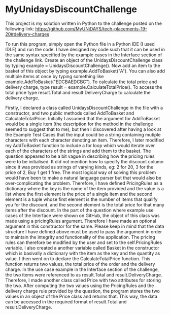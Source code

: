 # MyUnidaysDiscountChallenge

This project is my solution written in Python to the challenge posted on the following link: https://github.com/MyUNiDAYS/tech-placements-19-20#delivery-charges

To run this program, simply open the Python file in a Python IDE (I used IDLE) and run the code. I have designed my code such that it can be used in the same syntax specified by the example cases in the Interface section of the challenge link. Create an object of the UnidaysDiscountChallenge class by typing example = UnidaysDiscountChallenge(). Now add an item to the basket of this object by typing example.AddToBasket("A"). You can also add multiple items at once by typing something like example.AddToBasket("EDCBAEDCBC"). To calculate the total price and delivery charge, type result = example.CalculateTotalPrice(). To access the total price type result.Total and result.DeliveryCharge to calculate the delivery charge.

Firstly, I declared a class called UnidaysDiscountChallenge in the file with a constructor, and two public methods called AddToBasket and CalculateTotalPrice. Initially I assumed that the argument for AddToBasket would be a single item (the description for the method in the challenge seemed to suggest that to me), but then I discovered after having a look at the Example Test Cases that the input could be a string containing mutiple characters with each character denoting an item. Therefore, I later modified my AddToBasket function to include a for loop which would iterate over each of the characters of the strings and add them to the basket.
The question appeared to be a bit vague in describing how the pricing rules were to be initialised. It did not mention how to specify the discount column since it was provided as strings of varying kinds, eg: 2 for 20, 3 for the price of 2, Buy 1 get 1 free. The most logical way of solving this problem would have been to make a natural language parser but that would also be over-complicating the problem. Therefore, I have defined PricingRules as a dictionary where the key is the name of the item provided and the value is a list where the first element is the price of a single item and the second element is a tuple whose first element is the number of items that qualify you for the discount, and the second element is the total price for that many items after the discount. In the part of the question where example use cases of the Interface were shown on GitHub, the object of this class was made using a pricingRules argument. Therefore I have made an optional argument in this constructor for the same. Please keep in mind that the data structure I have defined above must be used to pass the argument in order to maintain the integrity and functionality of the application. The pricing rules can therefore be modified by the user and set to the self.PricingRules variable. I also created a another variable called Basket in the constructor which is basivally a dictionary with the item as the key and the quantity as value.
I then went on to declare the CalculateTotalPrice function. This function returns two values, the total price of the order and the delivery charge. In the use case example in the Interface section of the challenge, the two items were referenced to as result.Total and result.DeliveryCharge. Therefore, I made another class called Price with two attributes for storing the two. After computing the two values using the PricingRules and the delivery charge rule provided by the question, the program stores the two values in an object of the Price class and returns that. This way, the data can be accessed in the required format of result.Total and result.DeliveryCharge.
